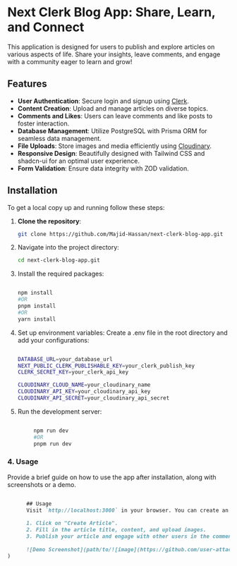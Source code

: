 # Next Clerk Blog App: Share, Learn, and Connect  

This application is designed for users to publish and explore articles on various aspects of life. Share your insights, leave comments, and engage with a community eager to learn and grow!  

## Features  
- **User Authentication**: Secure login and signup using [Clerk](https://clerk.dev).  
- **Content Creation**: Upload and manage articles on diverse topics.  
- **Comments and Likes**: Users can leave comments and like posts to foster interaction.  
- **Database Management**: Utilize PostgreSQL with Prisma ORM for seamless data management.  
- **File Uploads**: Store images and media efficiently using [Cloudinary](https://cloudinary.com).  
- **Responsive Design**: Beautifully designed with Tailwind CSS and shadcn-ui for an optimal user experience.  
- **Form Validation**: Ensure data integrity with ZOD validation.

## Installation  
To get a local copy up and running follow these steps:  

1. **Clone the repository**:  
   ```bash  
   git clone https://github.com/Majid-Hassan/next-clerk-blog-app.git

2. Navigate into the project directory:

   ```bash  
   cd next-clerk-blog-app.git
   
3. Install the required packages:

   ```bash
   
   npm install
   #OR
   pnpm install
   #OR
   yarn install

4. Set up environment variables: Create a .env file in the root directory and add your configurations:
   
    ```bash

    DATABASE_URL=your_database_url  
    NEXT_PUBLIC_CLERK_PUBLISHABLE_KEY=your_clerk_publish_key
    CLERK_SECRET_KEY=your_clerk_api_key

    CLOUDINARY_CLOUD_NAME=your_cloudinary_name
    CLOUDINARY_API_KEY=your_cloudinary_api_key
    CLOUDINARY_API_SECRET=your_cloudinary_api_secret

5. Run the development server:
   
    ```bash

         npm run dev
         #OR
         pnpm run dev


### 4. **Usage**  
Provide a brief guide on how to use the app after installation, along with screenshots or a demo.  

  ```markdown

        ## Usage  
        Visit `http://localhost:3000` in your browser. You can create an account, log in, and start exploring articles. Here's how to create a new post:  
        
        1. Click on "Create Article".  
        2. Fill in the article title, content, and upload images.  
        3. Publish your article and engage with other users in the comments section.  
        
        ![Demo Screenshot](path/to/![image](https://github.com/user-attachments/assets/92bd7634-8dc8-46a7-8608-2ead62908322)
)


